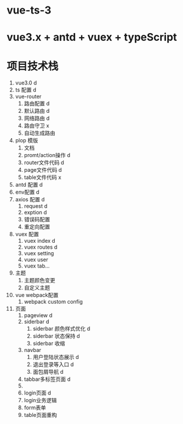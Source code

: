 # vue-ts-3
# vue3.x + antd + vuex + typeScript

# 项目技术栈
1. vue3.0 d
7. ts 配置 d
2. vue-router 
   1. 路由配置 d
   2. 默认路由 d
   4. 网络路由 d
   3. 路由守卫 x
   5. 自动生成路由 
3. plop 模版
    1.  文档 
    2.  promt/action操作 d
    3.  router文件代码 d
    4.  page文件代码 d
    5.  table文件代码 x
7. antd 配置 d
4. env配置 d
6. axios 配置 d
    1.  request d
    2.  exption d
    3.  错误码配置
    4.  重定向配置
5. vuex 配置 
   1. vuex index d
   2. vuex routes d
   3. vuex setting 
   4. vuex user
   5. vuex tab...
6. 主题
   1. 主题颜色变更 
   2. 自定义主题
7.  vue webpack配置
    1.  webpack custom config 
8.  页面
    1.  pageview d
    2.  siderbar d
        1. siderbar 颜色样式优化 d
        2. siderbar 状态保持 d
        3. siderbar 收缩 
    3.  navbar
        1.  用户登陆状态展示 d
        2.  退出登录等入口 d
        3.  面包屑导航 d
    4.  tabbar多标签页面 d
    5.  
    6.  login页面 d
    7.  login业务逻辑
    8.  form表单
    9.  table页面重构
